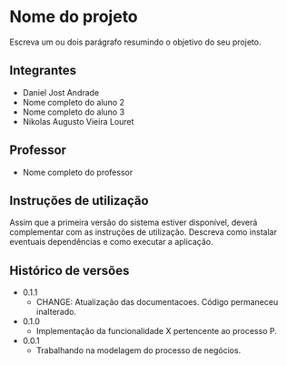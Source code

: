 # Nome do projeto

Escreva um ou dois  parágrafo resumindo o objetivo do seu projeto.

## Integrantes

* Daniel Jost Andrade
* Nome completo do aluno 2
* Nome completo do aluno 3
* Nikolas Augusto Vieira Louret

## Professor

* Nome completo do professor

## Instruções de utilização

Assim que a primeira versão do sistema estiver disponível, deverá complementar com as instruções de utilização. Descreva como instalar eventuais dependências e como executar a aplicação.

## Histórico de versões

* 0.1.1
    * CHANGE: Atualização das documentacoes. Código permaneceu inalterado.
* 0.1.0
    * Implementação da funcionalidade X pertencente ao processo P.
* 0.0.1
    * Trabalhando na modelagem do processo de negócios.

